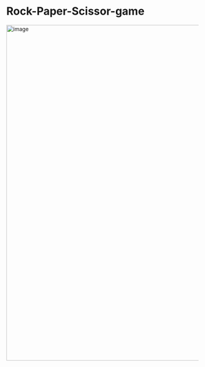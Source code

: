 # Rock-Paper-Scissor-game
<img width="878" alt="image" src="https://github.com/Nsralla/Rock-Paper-Scissor-game/assets/122102030/5103426e-39b7-4bb6-b490-22cd434ad619">

